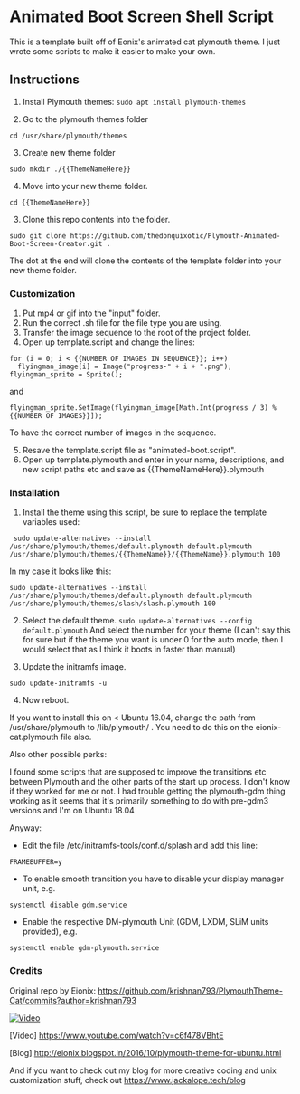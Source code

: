# Animated Boot Screen Shell Script

This is a template built off of Eonix's animated cat plymouth theme. I just wrote some scripts to make it easier to make your own. 


## Instructions 

1. Install Plymouth themes:
`sudo apt install plymouth-themes`

2. Go to the plymouth themes folder
```
cd /usr/share/plymouth/themes
```

3. Create new theme folder
```
sudo mkdir ./{{ThemeNameHere}}
````

4. Move into your new theme folder. 
```
cd {{ThemeNameHere}}
```

3. Clone this repo contents into the folder.
```
sudo git clone https://github.com/thedonquixotic/Plymouth-Animated-Boot-Screen-Creator.git .
```
The dot at the end will clone the contents of the template folder into your new theme folder. 

### Customization

1. Put mp4 or gif into the "input" folder. 
2. Run the correct .sh file for the file type you are using. 
3. Transfer the image sequence to the root of the project folder.
4. Open up template.script and change the lines:
```
for (i = 0; i < {{NUMBER OF IMAGES IN SEQUENCE}}; i++)
  flyingman_image[i] = Image("progress-" + i + ".png");
flyingman_sprite = Sprite();
```
and 
```
flyingman_sprite.SetImage(flyingman_image[Math.Int(progress / 3) % {{NUMBER OF IMAGES}}]);
```
To have the correct number of images in the sequence. 

5. Resave the template.script file as "animated-boot.script". 
6. Open up template.plymouth and enter in your name, descriptions, and new script paths etc and save as {{ThemeNameHere}}.plymouth

### Installation
1. Install the theme using this script, be sure to replace the template variables used:

```
 sudo update-alternatives --install /usr/share/plymouth/themes/default.plymouth default.plymouth /usr/share/plymouth/themes/{{ThemeName}}/{{ThemeName}}.plymouth 100
```
In my case it looks like this:
```
sudo update-alternatives --install /usr/share/plymouth/themes/default.plymouth default.plymouth /usr/share/plymouth/themes/slash/slash.plymouth 100
```

2. Select the default theme.
`sudo update-alternatives --config default.plymouth`
And select the number for your theme (I can't say this for sure but if the theme you want is under 0 for the auto mode, then I would select that as I think it boots in faster than manual)

3. Update the initramfs image.
```
sudo update-initramfs -u
```

4. Now reboot.

If you want to install this on < Ubuntu 16.04, change the path from /usr/share/plymouth to /lib/plymouth/ . You need to do this on the eionix-cat.plymouth file also.

Also other possible perks:

I found some scripts that are supposed to improve the transitions etc between Plymouth and the other parts of the start up process. I don't know if they worked for me or not. I had trouble getting the plymouth-gdm thing working as it seems that it's primarily something to do with pre-gdm3 versions and I'm on Ubuntu 18.04

Anyway:

- Edit the file /etc/initramfs-tools/conf.d/splash and add this line:
```
FRAMEBUFFER=y
```

- To enable smooth transition you have to disable your display manager unit, e.g.

```
systemctl disable gdm.service
```

- Enable the respective DM-plymouth Unit (GDM, LXDM, SLiM units provided), e.g.

```
systemctl enable gdm-plymouth.service
```




### Credits
Original repo by Eionix: https://github.com/krishnan793/PlymouthTheme-Cat/commits?author=krishnan793

[![Video](https://4.bp.blogspot.com/-gG0MBGjEE9M/WBYXrOGrVGI/AAAAAAAABVE/auGpLRYf7jor4hu3jurYGcjaVBapHyAVACLcB/s320/8998adc40112985a8f29cf414925d390.gif)](https://www.youtube.com/watch?v=c6f478VBhtE)


[Video] https://www.youtube.com/watch?v=c6f478VBhtE

[Blog] http://eionix.blogspot.in/2016/10/plymouth-theme-for-ubuntu.html

And if you want to check out my blog for more creative coding and unix customization stuff, check out https://www.jackalope.tech/blog
